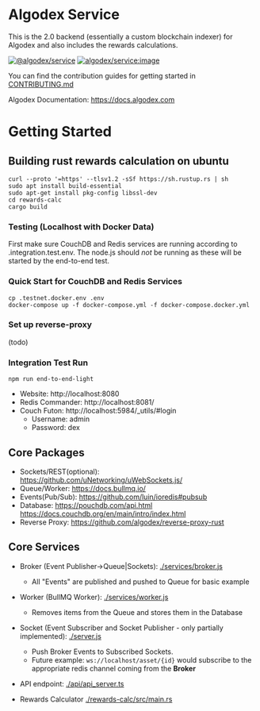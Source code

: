 # Algodex Service

This is the 2.0 backend (essentially a custom blockchain indexer) for Algodex and also includes the rewards calculations.

[![@algodex/service](https://github.com/algodex/algodex-service/actions/workflows/package.yml/badge.svg?branch=main)](https://github.com/algodex/algodex-service/actions/workflows/package.yml)
[![algodex/service:image](https://github.com/algodex/algodex-service/actions/workflows/docker-image.yml/badge.svg?branch=main)](https://github.com/algodex/algodex-service/actions/workflows/docker-image.yml)

You can find the contribution guides for getting started in [CONTRIBUTING.md](.github/CONTRIBUTING.md)

Algodex Documentation: https://docs.algodex.com

# Getting Started

## Building rust rewards calculation on ubuntu

```
curl --proto '=https' --tlsv1.2 -sSf https://sh.rustup.rs | sh
sudo apt install build-essential
sudo apt-get install pkg-config libssl-dev
cd rewards-calc
cargo build
```

### Testing (Localhost with Docker Data)
First make sure CouchDB and Redis services are running according to .integration.test.env. The node.js should *not* be running as these will be started by the end-to-end test.

### Quick Start for CouchDB and Redis Services
```shell
cp .testnet.docker.env .env
docker-compose up -f docker-compose.yml -f docker-compose.docker.yml
```

### Set up reverse-proxy

(todo)

### Integration Test Run

```shell
npm run end-to-end-light 
```


- Website: http://localhost:8080
- Redis Commander: http://localhost:8081/
- Couch Futon: http://localhost:5984/_utils/#login
  - Username: admin
  - Password: dex

## Core Packages

- Sockets/REST(optional): https://github.com/uNetworking/uWebSockets.js/
- Queue/Worker: https://docs.bullmq.io/
- Events(Pub/Sub): https://github.com/luin/ioredis#pubsub
- Database: https://pouchdb.com/api.html https://docs.couchdb.org/en/main/intro/index.html
- Reverse Proxy: https://github.com/algodex/reverse-proxy-rust

## Core Services

- Broker (Event Publisher->Queue|Sockets): [./services/broker.js](./services/broker.js)
  - All "Events" are published and pushed to Queue for basic example
- Worker (BullMQ Worker): [./services/worker.js](./services/worker.js)
  - Removes items from the Queue and stores them in the Database
- Socket (Event Subscriber and Socket Publisher - only partially implemented): [./server.js](./server.js)
  - Push Broker Events to Subscribed Sockets. 
  - Future example: ```ws://localhost/asset/{id}``` would subscribe to the 
   appropriate redis channel coming from the **Broker**
  
- API endpoint: [./api/api_server.ts](./api/api_server.ts)
- Rewards Calculator [./rewards-calc/src/main.rs](./rewards-calc/src/main.rs)


